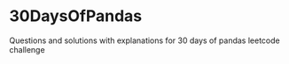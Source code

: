 # 30DaysOfPandas
Questions and solutions with explanations for 30 days of pandas leetcode challenge
